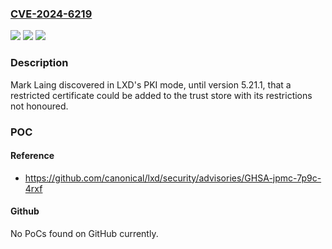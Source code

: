 ### [CVE-2024-6219](https://cve.mitre.org/cgi-bin/cvename.cgi?name=CVE-2024-6219)
![](https://img.shields.io/static/v1?label=Product&message=LXD&color=blue)
![](https://img.shields.io/static/v1?label=Version&message=0%3C%205.21.1%20&color=brighgreen)
![](https://img.shields.io/static/v1?label=Vulnerability&message=n%2Fa&color=brighgreen)

### Description

Mark Laing discovered in LXD's PKI mode, until version 5.21.1, that a restricted certificate could be added to the trust store with its restrictions not honoured.

### POC

#### Reference
- https://github.com/canonical/lxd/security/advisories/GHSA-jpmc-7p9c-4rxf

#### Github
No PoCs found on GitHub currently.

